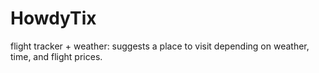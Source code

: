 # HowdyTix
flight tracker + weather: suggests a place to visit depending on weather, time, and flight prices. 
